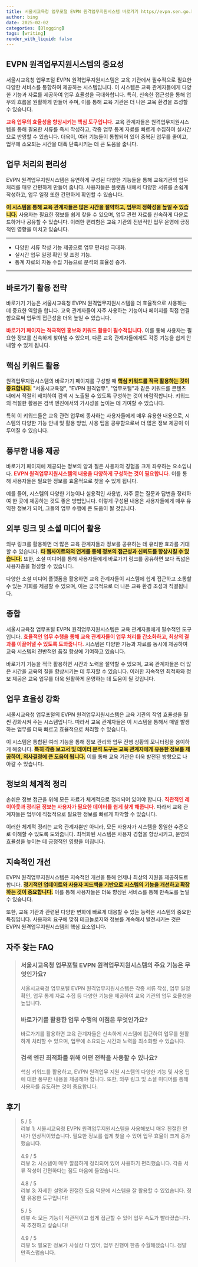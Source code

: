 ```yaml
---
title: 서울시교육청 업무포털 EVPN 원격업무지원시스템 바로가기 https//evpn.sen.go.kr 신속한 접근
author: bing
date: 2025-02-02
categories: [Blogging]
tags: [writing]
render_with_liquid: false
---
```



<h2 id='EVPN_원격업무지원시스템의_중요성'>EVPN 원격업무지원시스템의 중요성</h2>

<p>서울시교육청 업무포털 EVPN 원격업무지원시스템은 교육 기관에서 필수적으로 필요한 다양한 서비스를 통합하여 제공하는 시스템입니다. 이 시스템은 교육 관계자들에게 다양한 기능과 자료를 제공하여 업무 효율성을 극대화합니다. 특히, 신속한 접근성을 통해 업무의 흐름을 원활하게 만들어 주며, 이를 통해 교육 기관은 더 나은 교육 환경을 조성할 수 있습니다.</p>

<p><b><span style="color: #ee2323;">교육 업무의 효율성을 향상시키는 핵심 도구입니다.</span></b> 교육 관계자들은 원격업무지원시스템을 통해 필요한 서류를 즉시 작성하고, 각종 업무 통계 자료를 빠르게 수집하여 실시간으로 반영할 수 있습니다. 더욱이, 여러 기능들이 통합되어 있어 중복된 업무를 줄이고, 업무에 소요되는 시간을 대폭 단축시키는 데 큰 도움을 줍니다.</p>

<h2 id='업무_처리의_편리성'>업무 처리의 편리성</h2>

<p>EVPN 원격업무지원시스템은 유연하게 구성된 다양한 기능들을 통해 교육기관의 업무 처리를 매우 간편하게 만들어 줍니다. 사용자들은 플랫폼 내에서 다양한 서류를 손쉽게 작성하고, 업무 일정 또한 간편하게 확인할 수 있습니다.</p>

<p><b><span style="background-color: #ffe066;">이 시스템을 통해 교육 관계자들은 많은 시간을 절약하고, 업무의 정확성을 높일 수 있습니다.</span></b> 사용자는 필요한 정보를 쉽게 찾을 수 있으며, 업무 관련 자료를 신속하게 다운로드하거나 공유할 수 있습니다. 이러한 편리함은 교육 기관의 전반적인 업무 운영에 긍정적인 영향을 미치고 있습니다.</p>

<hr />

<ul>
    <li>다양한 서류 작성 기능 제공으로 업무 편리성 극대화.</li>
    <li>실시간 업무 일정 확인 및 조정 기능.</li>
    <li>통계 자료의 자동 수집 기능으로 분석의 효율성 증가.</li>
</ul>

<hr />

<h2 id='바로가기_활용'>바로가기 활용 전략</h2>

<p>바로가기 기능은 서울시교육청 EVPN 원격업무지원시스템을 더 효율적으로 사용하는 데 중요한 역할을 합니다. 교육 관계자들이 자주 사용하는 기능이나 페이지를 직접 연결함으로써 업무의 접근성을 더욱 높일 수 있습니다.</p>

<p><b><span style="color: #ee2323;">바로가기 페이지는 적극적인 홍보와 키워드 활용이 필수적입니다.</span></b> 이를 통해 사용자는 필요한 정보를 신속하게 찾아낼 수 있으며, 다른 교육 관계자들에게도 각종 기능을 쉽게 안내할 수 있게 됩니다.</p>

<h2 id='핵심_키워드_활용'>핵심 키워드 활용</h2>

<p>원격업무지원시스템의 바로가기 페이지를 구성할 때 <b><span style="background-color: #ffe066;">핵심 키워드를 적극 활용하는 것이 중요합니다.</span></b> "서울시교육청", "EVPN 원격업무", "업무포털"과 같은 키워드를 콘텐츠 내에서 적절히 배치하여 검색 시 노출될 수 있도록 구성하는 것이 바람직합니다. 키워드의 적절한 활용은 검색 엔진에서의 가시성을 높이는 데 기여할 수 있습니다.</p>

<p>특히 이 키워드들은 교육 관련 업무에 종사하는 사용자들에게 매우 유용한 내용으로, 시스템의 다양한 기능 안내 및 활용 방법, 사용 팁을 공유함으로써 더 많은 정보 제공이 이루어질 수 있습니다.</p>

<h2 id='풍부한_내용_제공'>풍부한 내용 제공</h2>

<p>바로가기 페이지에 제공되는 정보의 양과 질은 사용자의 경험을 크게 좌우하는 요소입니다. <b><span style="color: #ee2323;">EVPN 원격업무지원시스템의 내용을 다양하게 구성하는 것이 필요합니다.</span></b> 이를 통해 사용자들은 필요한 정보를 효율적으로 찾을 수 있게 됩니다.</p>

<p>예를 들어, 시스템의 다양한 기능이나 실용적인 사용법, 자주 묻는 질문과 답변을 정리하여 한 곳에 제공하는 것도 좋은 방법입니다. 이렇게 구성된 내용은 사용자들에게 매우 유익한 정보가 되어, 그들의 업무 수행에 큰 도움이 될 것입니다.</p>

<h2 id='외부_링크_활용'>외부 링크 및 소셜 미디어 활용</h2>

<p>외부 링크를 활용하면 더 많은 교육 관계자들과 정보를 공유하는 데 유리한 효과를 기대할 수 있습니다. <b><span style="background-color: #ffe066;">타 웹사이트와의 연계를 통해 정보의 접근성과 신뢰도를 향상시킬 수 있습니다.</span></b> 또한, 소셜 미디어를 통해 사용자들에게 바로가기 링크를 공유하면 보다 폭넓은 사용자층을 형성할 수 있습니다.</p>

<p>다양한 소셜 미디어 플랫폼을 활용하면 교육 관계자들이 시스템에 쉽게 접근하고 소통할 수 있는 기회를 제공할 수 있으며, 이는 궁극적으로 더 나은 교육 환경 조성과 직결됩니다.</p>

<h2 id='종합'>종합</h2>

<p>서울시교육청 업무포털 EVPN 원격업무지원시스템은 교육 관계자들에게 필수적인 도구입니다. <b><span style="color: #ee2323;">효율적인 업무 수행을 통해 교육 관계자들이 업무 처리를 간소화하고, 최상의 결과를 이끌어낼 수 있도록 도와줍니다.</span></b> 시스템은 다양한 기능과 자료를 동시에 제공하여 교육 시스템의 전반적인 품질 향상에 기여하고 있습니다.</p>

<p>바로가기 기능을 적극 활용하면 시간과 노력을 절약할 수 있으며, 교육 관계자들은 더 많은 시간을 교육의 질을 향상시키는 데 투자할 수 있습니다. 이러한 지속적인 최적화와 정보 제공은 교육 업무를 더욱 원활하게 운영하는 데 도움이 될 것입니다.</p>

<h2 id='업무_효율성_강화'>업무 효율성 강화</h2>

<p>서울시교육청 업무포털의 EVPN 원격업무지원시스템은 교육 기관의 작업 효율성을 훨씬 강화시켜 주는 시스템입니다. 따라서 교육 관계자들은 이 시스템을 통해서 매일 발생하는 업무를 더욱 빠르고 효율적으로 처리할 수 있습니다.</p>

<p>이 시스템은 통합된 여러 기능을 통해 정보 관리와 업무 진행 상황의 모니터링을 용이하게 해줍니다. <b><span style="background-color: #ffe066;">특히 각종 보고서 및 데이터 분석 도구는 교육 관계자에게 유용한 정보를 제공하여, 의사결정에 큰 도움이 됩니다.</span></b> 이를 통해 교육 기관은 더욱 발전된 방향으로 나아갈 수 있습니다.</p>

<h2 id='정보의_체계적_정리'>정보의 체계적 정리</h2>

<p>손쉬운 정보 접근을 위해 모든 자료가 체계적으로 정리되어 있어야 합니다. <b><span style="color: #ee2323;">직관적인 레이아웃과 정리된 정보는 사용자가 필요한 데이터를 쉽게 찾게 해줍니다.</span></b> 따라서 교육 관계자들은 업무에 직접적으로 필요한 정보를 빠르게 파악할 수 있습니다.</p>

<p>이러한 체계적 정리는 교육 관계자뿐만 아니라, 모든 사용자가 시스템을 동일한 수준으로 이해할 수 있도록 도와줍니다. 최적화된 시스템은 사용자 경험을 향상시키고, 운영의 효율성을 높이는 데 긍정적인 영향을 미칩니다.</p>

<h2 id='지속적인_개선'>지속적인 개선</h2>

<p>EVPN 원격업무지원시스템은 지속적인 개선을 통해 언제나 최상의 지원을 제공하도르 합니다. <b><span style="background-color: #ffe066;">정기적인 업데이트와 사용자 피드백을 기반으로 시스템의 기능을 개선하고 확장하는 것이 중요합니다.</span></b> 이를 통해 사용자들은 더욱 향상된 서비스를 통해 만족도를 높일 수 있습니다.</p>

<p>또한, 교육 기관과 관련된 다양한 변화에 빠르게 대응할 수 있는 능력은 시스템의 중요한 특징입니다. 사용자의 요구에 맞춰 테크놀로지와 정보를 계속해서 발전시키는 것은 EVPN 원격업무지원시스템의 핵심 요소입니다.</p>


<h2 id='자주_찾는_FAQ'>자주 찾는 FAQ</h2>
<div itemscope="" itemtype="https://schema.org/FAQPage"> 
<blockquote> 
<div itemscope="" itemprop="mainEntity" itemtype="https://schema.org/Question"> 
<h3 itemprop="name">서울시교육청 업무포털 EVPN 원격업무지원시스템의 주요 기능은 무엇인가요?</h3> 
<div itemscope="" itemprop="acceptedAnswer" itemtype="https://schema.org/Answer"> 
<span itemprop="text"> 
<p>서울시교육청 업무포털 EVPN 원격업무지원시스템은 각종 서류 작성, 업무 일정 확인, 업무 통계 자료 수집 등 다양한 기능을 제공하여 교육 기관의 업무 효율성을 높입니다.</p> 
</span> 
</div> 
</div> 

<div itemscope="" itemprop="mainEntity" itemtype="https://schema.org/Question"> 
<h3 itemprop="name">바로가기를 활용한 업무 수행의 이점은 무엇인가요?</h3> 
<div itemscope="" itemprop="acceptedAnswer" itemtype="https://schema.org/Answer"> 
<span itemprop="text"> 
<p>바로가기를 활용하면 교육 관계자들은 신속하게 시스템에 접근하여 업무를 원활하게 처리할 수 있으며, 업무에 소요되는 시간과 노력을 최소화할 수 있습니다.</p> 
</span> 
</div> 
</div> 

<div itemscope="" itemprop="mainEntity" itemtype="https://schema.org/Question"> 
<h3 itemprop="name">검색 엔진 최적화를 위해 어떤 전략을 사용할 수 있나요?</h3> 
<div itemscope="" itemprop="acceptedAnswer" itemtype="https://schema.org/Answer"> 
<span itemprop="text"> 
<p>핵심 키워드를 활용하고, EVPN 원격업무 지원 시스템의 다양한 기능 및 사용 팁에 대한 풍부한 내용을 제공해야 합니다. 또한, 외부 링크 및 소셜 미디어를 통해 사용자를 유도하는 것이 중요합니다.</p> 
</span> 
</div> 
</div> 

</blockquote> 
</div>
<h2 id='후기'>후기</h2>
<div itemscope itemtype="https://schema.org/Product">
  <blockquote>
  <div itemprop="review" itemscope itemtype="https://schema.org/Review">
      <div itemprop="reviewRating" itemscope itemtype="https://schema.org/Rating"> <span itemprop="ratingValue">5</span> / <span itemprop="bestRating">5</span> </div>
      <span itemprop="reviewBody">리뷰 1: 서울시교육청 EVPN 원격업무지원시스템을 사용해보니 매우 친절한 안내가 인상적이었습니다. 필요한 정보를 쉽게 찾을 수 있어 업무 효율이 크게 증가했습니다.</span>
  </div>
  <br>
  <div itemprop="review" itemscope itemtype="https://schema.org/Review">
      <div itemprop="reviewRating" itemscope itemtype="https://schema.org/Rating"> <span itemprop="ratingValue">4.9</span> / <span itemprop="bestRating">5</span> </div>
      <span itemprop="reviewBody">리뷰 2: 시스템이 매우 깔끔하게 정리되어 있어 사용하기 편리했습니다. 각종 서류 작성이 간편하다는 점도 마음에 들었습니다.</span>
  </div>
  <br>
  <div itemprop="review" itemscope itemtype="https://schema.org/Review">
      <div itemprop="reviewRating" itemscope itemtype="https://schema.org/Rating"> <span itemprop="ratingValue">4.8</span> / <span itemprop="bestRating">5</span> </div>
      <span itemprop="reviewBody">리뷰 3: 자세한 설명과 친절한 도움 덕분에 시스템을 잘 활용할 수 있었습니다. 정말 유용한 도구입니다!</span>
  </div>
  <br>
  <div itemprop="review" itemscope itemtype="https://schema.org/Review">
      <div itemprop="reviewRating" itemscope itemtype="https://schema.org/Rating"> <span itemprop="ratingValue">5</span> / <span itemprop="bestRating">5</span> </div>
      <span itemprop="reviewBody">리뷰 4: 모든 기능이 직관적이고 쉽게 접근할 수 있어 업무 속도가 빨라졌습니다. 꼭 추천하고 싶습니다!</span>
  </div>
  <br>
  <div itemprop="review" itemscope itemtype="https://schema.org/Review">
      <div itemprop="reviewRating" itemscope itemtype="https://schema.org/Rating"> <span itemprop="ratingValue">4.9</span> / <span itemprop="bestRating">5</span> </div>
      <span itemprop="reviewBody">리뷰 5: 필요한 정보가 사실상 다 있어, 업무 진행이 한층 수월해졌습니다. 정말 만족스럽습니다.</span>
  </div>
  <br>
  </blockquote>
</div>
